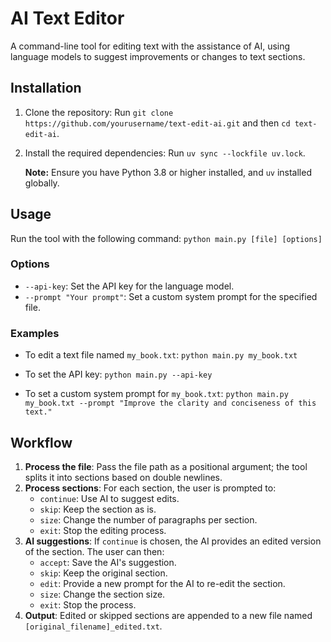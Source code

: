 # AI Text Editor

A command-line tool for editing text with the assistance of AI, using language models to suggest improvements or changes to text sections.

## Installation

1. Clone the repository:
   Run `git clone https://github.com/yourusername/text-edit-ai.git` and then `cd text-edit-ai`.

2. Install the required dependencies:
   Run `uv sync --lockfile uv.lock`.

   **Note:** Ensure you have Python 3.8 or higher installed, and `uv` installed globally.

## Usage

Run the tool with the following command:
`python main.py [file] [options]`

### Options

- `--api-key`: Set the API key for the language model.
- `--prompt "Your prompt"`: Set a custom system prompt for the specified file.

### Examples

- To edit a text file named `my_book.txt`:
  `python main.py my_book.txt`

- To set the API key:
  `python main.py --api-key`

- To set a custom system prompt for `my_book.txt`:
  `python main.py my_book.txt --prompt "Improve the clarity and conciseness of this text."`

## Workflow

1. **Process the file**: Pass the file path as a positional argument; the tool splits it into sections based on double newlines.
2. **Process sections**: For each section, the user is prompted to:
   - `continue`: Use AI to suggest edits.
   - `skip`: Keep the section as is.
   - `size`: Change the number of paragraphs per section.
   - `exit`: Stop the editing process.
3. **AI suggestions**: If `continue` is chosen, the AI provides an edited version of the section. The user can then:
   - `accept`: Save the AI's suggestion.
   - `skip`: Keep the original section.
   - `edit`: Provide a new prompt for the AI to re-edit the section.
   - `size`: Change the section size.
   - `exit`: Stop the process.
4. **Output**: Edited or skipped sections are appended to a new file named `[original_filename]_edited.txt`.
